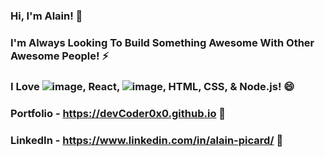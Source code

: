 ### Hi, I'm Alain! 👋


### I'm Always Looking To Build Something Awesome With Other Awesome People! ⚡
### I Love ![image](https://img.shields.io/badge/Java-ED8B00?style=for-the-badge&logo=java&logoColor=white), React, ![image](https://img.shields.io/badge/JavaScript-F7DF1E?style=for-the-badge&logo=javascript&logoColor=black), HTML, CSS, & Node.js! 😄
### Portfolio - https://devCoder0x0.github.io 🔭
### LinkedIn - https://www.linkedin.com/in/alain-picard/ 🌱


<!--
**DevCoder0x0/DevCoder0x0** is a ✨ _special_ ✨ repository because its `README.md` (this file) appears on your GitHub profile.

Here are some ideas to get you started:

- 🔭 I’m currently working on ...
- 🌱 I’m currently learning ...
- 👯 I’m looking to collaborate on ...
- 🤔 I’m looking for help with ...
- 💬 Ask me about ...
- 📫 How to reach me: ...
- 😄 Pronouns: ...
- ⚡ Fun fact: ...
-->
